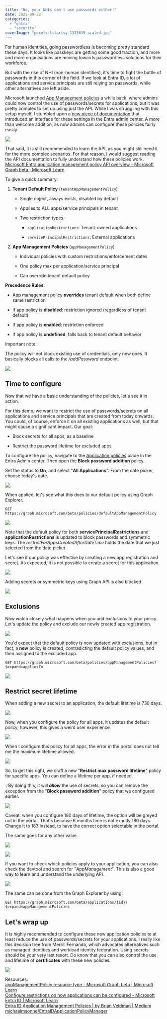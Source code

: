 ```yaml
---
title: "No, your NHIs can't use passwords either!"
date: 2025-09-22
categories: 
  - "entra"
  - "security"
coverImage: "pexels-lilartsy-1325619-scaled.jpg"
---
```


For human identities, going passwordless is becoming pretty standard these days. It looks like passkeys are getting some good traction, and more and more organisations are moving towards passwordless solutions for their workforce.  
  
But with the rise of NHI (non-human identities), it's time to fight the battle of passwords in this corner of the field. If we look at Entra ID, a lot of applications and service principals are still relying on passwords, while other alternatives are left aside.

Microsoft launched [App Management policies](https://learn.microsoft.com/en-us/graph/api/resources/applicationauthenticationmethodpolicy?view=graph-rest-beta) a while back, where admins could now control the use of passwords/secrets for applications, but it was pretty complex to set up using just the API. While I was struggling with this setup myself, I stumbled upon a [new piece of documentation](https://learn.microsoft.com/en-us/entra/identity/enterprise-apps/configure-app-management-policies?tabs=portal#configure-a-restriction) that introduced an interface for these settings in the Entra admin center. A more than welcome addition, as now admins can configure these policies fairly easily.

![](/assets/images/image.png)

That said, it is still recommended to learn the API, as you might still need it for the more complex scenarios. For that reason, I would suggest reading the API documentation to fully understand how these policies work. [Microsoft Entra application management policy API overview - Microsoft Graph beta | Microsoft Learn](https://learn.microsoft.com/en-us/graph/api/resources/applicationauthenticationmethodpolicy?view=graph-rest-beta)

To give a quick summary:

1. **Tenant Default Policy** (`tenantAppManagementPolicy`)
    - Single object, always exists, disabled by default
    
    - Applies to ALL apps/service principals in tenant
    
    - Two restriction types:
        - `applicationRestrictions`: Tenant-owned applications
        
        - `servicePrincipalRestrictions`: External applications

3. **App Management Policies** (`appManagementPolicy`)
    - Individual policies with custom restrictions/enforcement dates
    
    - One policy max per application/service principal
    
    - Can override tenant default policy

**Precedence Rules**:

- App management policy **overrides** tenant default when both define same restriction

- If app policy is **disabled**: restriction ignored (regardless of tenant default)

- If app policy is **enabled**: restriction enforced

- If app policy is **undefined**: falls back to tenant default behavior

Important note:

The policy will not block existing use of credentials, only new ones. It basically blocks all calls to the _/addPassword_ endpoint.

![](/assets/images/image-1.png)

## Time to configure

Now that we have a basic understanding of the policies, let's see it in action.

For this demo, we want to restrict the use of passwords/secrets on all applications and service principals that are created from today onwards. You could, of course, enforce it on all existing applications as well, but that might cause a significant impact. Our goal:

- Block secrets for all apps, as a baseline

- Restrict the password lifetime for excluded apps

To configure the policy, navigate to the [Application policies](https://entra.microsoft.com/#view/Microsoft_AAD_IAM/StartboardApplicationsMenuBlade/~/AppPolicies) blade in the Entra Admin center. Then open the **Block password addition** policy.

Set the status to **On**, and select "**All Applications**". From the date picker, choose today's date.

![](/assets/images/image-9.png)

When applied, let's see what this does to our default policy using Graph Explorer.

```
GET https://graph.microsoft.com/beta/policies/defaultAppManagementPolicy
```

![](/assets/images/image-6-scaled.png)

Note that the default policy for both **servicePrincipalRestrictions** and **applicationRestrictions** is updated to block passwords and symmetric keys. The _restrictForAppsCreatedAfterDateTime_ holds the date that we just selected from the date picker.

Let's see if our policy was effective by creating a new app registration and secret. As expected, it is not possible to create a secret for this application.

![](/assets/images/claude_xhvzTTOi0Z-scaled.png)

Adding secrets or symmetric keys using Graph API is also blocked.

![](/assets/images/image-8.png)

## Exclusions

Now watch closely what happens when you add exclusions to your policy. Let's update the policy and exclude our newly created app registration.

![](/assets/images/image-10-scaled.png)

You'd expect that the default policy is now updated with exclusions, but in fact, a **new** policy is created, contradicting the default policy values, and then assigned to the excluded app.

```
GET https://graph.microsoft.com/beta/policies/appManagementPolicies?$expand=appliesTo
```

![](/assets/images/image-11-scaled.png)

## Restrict secret lifetime

When adding a new secret to an application, the default lifetime is 730 days.

![](/assets/images/image-12.png)

Now, when you configure the policy for all apps, it updates the default policy; however, this gives a weird user experience.

![](/assets/images/image-18.png)

When I configure this policy for all apps, the error in the portal does not tell me the maximum lifetime allowed.

![](/assets/images/image-16.png)

So, to get this right, we craft a new "**Restrict max password lifetime**" policy for specific apps. You can define a lifetime per app, if needed.

💡By doing this, it will **_allow_** the use of secrets, so you can remove the exception from the "**Block password addition**" policy that we configured earlier.

![](/assets/images/image-19.png)

Caveat: when you configure 180 days of lifetime, the option will be greyed out in the portal. That's because 6 months time is not exactly 180 days. Change it to 183 instead, to have the correct option selectable in the portal.

The same goes for any other value.

![](/assets/images/image-17.png)

![](/assets/images/Notepad_ZPvrCBP11a.png)

If you want to check which policies apply to your application, you can also check the devtool and search for "_AppManagement_". This is also a good way to learn and understand the underlying API.

![](/assets/images/image-21.png)

The same can be done from the Graph Explorer by using:

```
GET https://graph.microsoft.com/beta/applications/{id}?$expand=appManagementPolicies
```

## Let's wrap up

It is highly recommended to configure these new application policies to at least reduce the use of passwords/secrets for your applications. I really like this decision tree from Merrill Fernando, which advocates alternatives such as managed identities and workload identity federation. Using secrets should be your very last resort. Do know that you can also control the use and lifetime of **certificates** with these new policies.

![](/assets/images/image-23.png)

Resources:  
[appManagementPolicy resource type - Microsoft Graph beta | Microsoft Learn](https://learn.microsoft.com/en-us/graph/api/resources/appmanagementpolicy?view=graph-rest-beta)  
[Configure restrictions on how applications can be configured - Microsoft Entra ID | Microsoft Learn](https://learn.microsoft.com/en-us/entra/identity/enterprise-apps/configure-app-management-policies?tabs=portal#configure-a-restriction)  
[Entra ID Application Management Policies | by Brian Veldman | Medium](https://cloudtips.nl/entra-id-application-management-policies-6396952dea84)  
[michaelmsonne/EntraIDApplicationPolicyManager](https://github.com/michaelmsonne/EntraIDApplicationPolicyManager)
